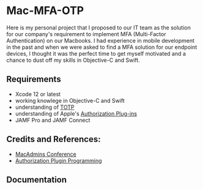 # Mac-MFA-OTP
Here is my personal project that I proposed to our IT team as the solution for our company's requirement to implement MFA (Multi-Factor Authentication) on our Macbooks. I had experience in mobile development in the past and when we were asked to find a MFA solution for our endpoint devices, I thought it was the perfect time to get myself motivated and a chance to dust off my skills in Objective-C and Swift.

## Requirements
- Xcode 12 or latest
- working knowlege in Objective-C and Swift
- understanding of [TOTP](https://datatracker.ietf.org/doc/html/rfc6238)
-  understanding of Apple's [Authorization Plug-ins](https://developer.apple.com/documentation/security/authorization_plug-ins)
- JAMF Pro and JAMF Connect

## Credits and References:
- [MacAdmins Conference](https://www.youtube.com/watch?v=tcmql5byA_I)
- [Authorization Plugin Programming](https://github.com/tburgin/PSU_2015)

## Documentation
